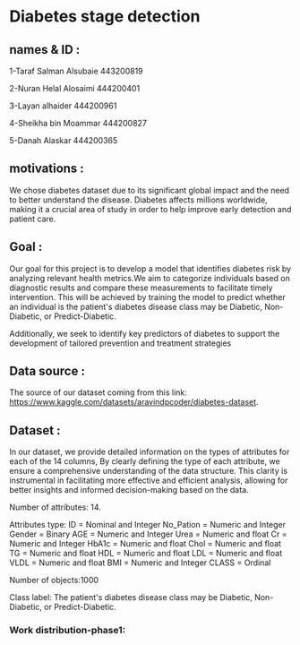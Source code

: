 # Diabetes stage detection

## names & ID : 

1-Taraf Salman Alsubaie 443200819

2-Nuran Helal Alosaimi 444200401

3-Layan alhaider 444200961

4-Sheikha bin Moammar 444200827

5-Danah Alaskar 444200365

## motivations :
We chose diabetes dataset due to its significant global impact and the need to better understand the disease. Diabetes affects millions worldwide, making it a crucial area of study in order to help improve early detection and patient care.

## Goal :
Our goal for this project is to develop a model that identifies diabetes risk by analyzing relevant health metrics.We aim to categorize individuals based on diagnostic results and compare these measurements to facilitate timely intervention. This will be achieved by training the model to predict whether an individual is the patient's diabetes disease class may be Diabetic, Non-Diabetic, or Predict-Diabetic.

Additionally, we seek to identify key predictors of diabetes to support the development of tailored prevention and treatment strategies

## Data source :
The source of our dataset coming from this link: https://www.kaggle.com/datasets/aravindpcoder/diabetes-dataset.

## Dataset :
In our dataset, we provide detailed information on the types of attributes for each of the 14 columns, By clearly defining the type of each attribute, we ensure a comprehensive understanding of the data structure. This clarity is instrumental in facilitating more effective and efficient analysis, allowing for better insights and informed decision-making based on the data.

Number of attributes: 14.

Attributes type: 
ID = Nominal and Integer
No_Pation = Numeric and Integer
Gender =  Binary
AGE =  Numeric and Integer
Urea =  Numeric and float
Cr = Numeric and Integer
HbA1c = Numeric and float
Chol =  Numeric and float
TG = Numeric and float
HDL = Numeric and float
LDL =  Numeric and float
VLDL = Numeric and float
BMI = Numeric and Integer
CLASS = Ordinal

Number of objects:1000

Class label: The patient's diabetes disease class may be Diabetic, Non-Diabetic, or Predict-Diabetic.

### Work distribution-phase1:
